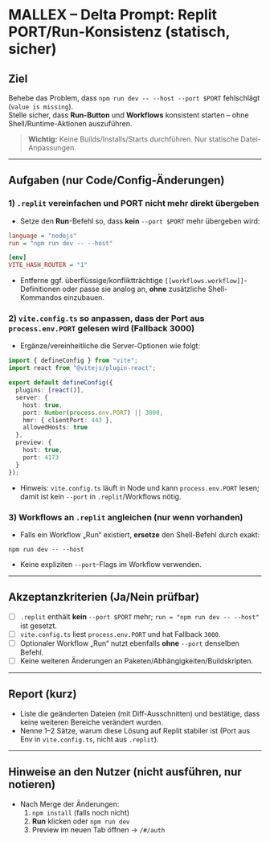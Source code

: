 # MALLEX – Delta Prompt: Replit PORT/Run-Konsistenz (statisch, sicher)

## Ziel
Behebe das Problem, dass `npm run dev -- --host --port $PORT` fehlschlägt (`value is missing`).  
Stelle sicher, dass **Run-Button** und **Workflows** konsistent starten – ohne Shell/Runtime-Aktionen auszuführen.

> **Wichtig:** Keine Builds/Installs/Starts durchführen. Nur statische Datei-Anpassungen.

---

## Aufgaben (nur Code/Config-Änderungen)

### 1) `.replit` vereinfachen und PORT nicht mehr direkt übergeben
- Setze den **Run**-Befehl so, dass **kein** `--port $PORT` mehr übergeben wird:
```ini
language = "nodejs"
run = "npm run dev -- --host"

[env]
VITE_HASH_ROUTER = "1"
```
- Entferne ggf. überflüssige/konfliktträchtige `[[workflows.workflow]]`-Definitionen oder passe sie analog an, **ohne** zusätzliche Shell-Kommandos einzubauen.

### 2) `vite.config.ts` so anpassen, dass der Port aus `process.env.PORT` gelesen wird (Fallback 3000)
- Ergänze/vereinheitliche die Server-Optionen wie folgt:
```ts
import { defineConfig } from "vite";
import react from "@vitejs/plugin-react";

export default defineConfig({
  plugins: [react()],
  server: {
    host: true,
    port: Number(process.env.PORT) || 3000,
    hmr: { clientPort: 443 },
    allowedHosts: true
  },
  preview: {
    host: true,
    port: 4173
  }
});
```
- Hinweis: `vite.config.ts` läuft in Node und kann `process.env.PORT` lesen; damit ist kein `--port` in `.replit`/Workflows nötig.

### 3) Workflows an `.replit` angleichen (nur wenn vorhanden)
- Falls ein Workflow „Run“ existiert, **ersetze** den Shell-Befehl durch exakt:
```
npm run dev -- --host
```
- Keine expliziten `--port`-Flags im Workflow verwenden.

---

## Akzeptanzkriterien (Ja/Nein prüfbar)
- [ ] `.replit` enthält **kein** `--port $PORT` mehr; `run = "npm run dev -- --host"` ist gesetzt.
- [ ] `vite.config.ts` liest `process.env.PORT` und hat Fallback `3000`.
- [ ] Optionaler Workflow „Run“ nutzt ebenfalls **ohne** `--port` denselben Befehl.
- [ ] Keine weiteren Änderungen an Paketen/Abhängigkeiten/Buildskripten.

---

## Report (kurz)
- Liste die geänderten Dateien (mit Diff-Ausschnitten) und bestätige, dass keine weiteren Bereiche verändert wurden.
- Nenne 1–2 Sätze, warum diese Lösung auf Replit stabiler ist (Port aus Env in `vite.config.ts`, nicht aus `.replit`).

---

## Hinweise an den Nutzer (nicht ausführen, nur notieren)
- Nach Merge der Änderungen:  
  1) `npm install` (falls noch nicht)  
  2) **Run** klicken oder `npm run dev`  
  3) Preview im neuen Tab öffnen → `/#/auth`
